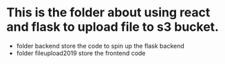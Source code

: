 # This is the folder about using react and flask to upload file to s3 bucket.
* folder backend store the code to spin up the flask backend
* folder fileupload2019 store the frontend code

